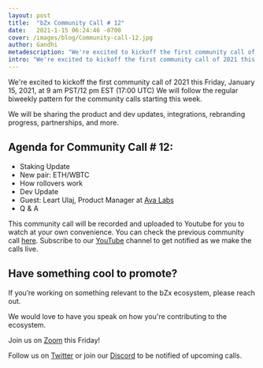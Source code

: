 ```yaml
---
layout: post
title:  "bZx Community Call # 12"
date:   2021-1-15 06:24:46 -0700
cover: /images/blog/Community-call-12.jpg
author: Gandhi
metadescription: "We're excited to kickoff the first community call of 2021 this Friday."
intro: "We're excited to kickoff the first community call of 2021 this Friday."
---
```


We're excited to kickoff the first community call of 2021 this Friday, January 15, 2021, at 9 am PST/12 pm EST (17:00 UTC) We will follow the regular biweekly pattern for the community calls starting this week.

We will be sharing the product and dev updates, integrations, rebranding progress, partnerships, and more.

## Agenda for Community Call # 12:

- Staking Update
- New pair: ETH/WBTC
- How rollovers work
- Dev Update
- Guest: Leart Ulaj, Product Manager at [Ava Labs](https://www.avalabs.org/)
- Q & A


This community call will be recorded and uploaded to Youtube for you to watch at your own convenience. You can check the previous community call [here](https://youtu.be/uHzpyElfyRs). Subscribe to our [YouTube](https://www.youtube.com/channel/UCc9PZUDy2IMs5j0DcOq3egQ) channel to get notified as we make the calls live.




## Have something cool to promote?

If you’re working on something relevant to the bZx ecosystem, please reach out.

We would love to have you speak on how you're contributing to the ecosystem.

Join us on [Zoom](https://zoom.us/j/97332777369) this Friday!

Follow us on [Twitter](https://twitter.com/bzxHQ) or join our [Discord](https://bzx.network/discord) to be notified of upcoming calls.
